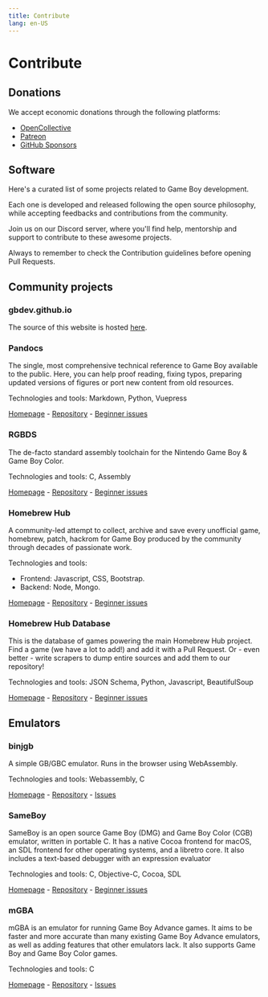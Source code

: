 ```yaml
---
title: Contribute
lang: en-US
---
```


# Contribute

## Donations

We accept economic donations through the following platforms:

- [OpenCollective](https://opencollective.com/gbdev)
- [Patreon](https://www.patreon.com/gbdev01)
- [GitHub Sponsors](https://github.com/sponsors/avivace)

## Software

Here's a curated list of some projects related to Game Boy development.

Each one is developed and released following the open source philosophy, while accepting feedbacks and contributions from the community.

Join us on our Discord server, where you'll find help, mentorship and support to contribute to these awesome projects.

Always to remember to check the Contribution guidelines before opening Pull Requests.

## Community projects

### gbdev.github.io

The source of this website is hosted [here](https://github.com/gbdev/gbdev.github.io).

### Pandocs

The single, most comprehensive technical reference to Game Boy available to the public. Here, you can help proof reading, fixing typos, preparing updated versions of figures or port new content from old resources.

Technologies and tools: Markdown, Python, Vuepress

[Homepage](https://gbdev.io/pandocs/) - [Repository](https://github.com/gbdev/pandocs) - [Beginner issues](https://github.com/gbdev/pandocs/issues?q=is%3Aissue+is%3Aopen+label%3AHacktoberfest)

### RGBDS

The de-facto standard assembly toolchain for the Nintendo Game Boy & Game Boy Color.

Technologies and tools: C, Assembly

[Homepage](https://rgbds.gbdev.io/) - [Repository](https://github.com/gbdev/rgbds) - [Beginner issues](https://github.com/gbdev/rgbds/issues?q=is%3Aissue+is%3Aopen+label%3Ahacktoberfest)

### Homebrew Hub

A community-led attempt to collect, archive and save every unofficial game, homebrew, patch, hackrom for Game Boy produced by the community through decades of passionate work.

Technologies and tools: 

- Frontend: Javascript, CSS, Bootstrap.
- Backend: Node, Mongo.

[Homepage](https://hh.gbdev.io/) - [Repository](https://github.com/gbdev/homebrewhub) - [Beginner issues](https://github.com/gbdev/homebrewhub/issues?q=is%3Aissue+is%3Aopen+label%3Ahacktoberfest)

### Homebrew Hub Database

This is the database of games powering the main Homebrew Hub project. Find a game (we have a lot to add!) and add it with a Pull Request. Or - even better - write scrapers to dump entire sources and add them to our repository!

Technologies and tools: JSON Schema, Python, Javascript, BeautifulSoup

[Homepage](https://hh.gbdev.io/) - [Repository](https://github.com/gbdev/database) - [Beginner issues](https://github.com/gbdev/database/issues?q=is%3Aissue+is%3Aopen+label%3AHacktoberfest)

## Emulators

### binjgb

A simple GB/GBC emulator. Runs in the browser using WebAssembly.

Technologies and tools: Webassembly, C

[Homepage](http://binji.github.io/binjgb/) - [Repository](https://github.com/binji/binjgb) - [Issues](https://github.com/binji/binjgb/issues )

### SameBoy

SameBoy is an open source Game Boy (DMG) and Game Boy Color (CGB) emulator, written in portable C. It has a native Cocoa frontend for macOS, an SDL frontend for other operating systems, and a libretro core. It also includes a text-based debugger with an expression evaluator

Technologies and tools: C, Objective-C, Cocoa, SDL

[Homepage](https://sameboy.github.io/) - [Repository](https://github.com/LIJI32/SameBoy) - [Beginner issues](https://github.com/LIJI32/SameBoy/issues?q=is%3Aissue+is%3Aopen+label%3AHacktoberfest)

### mGBA

mGBA is an emulator for running Game Boy Advance games. It aims to be faster and more accurate than many existing Game Boy Advance emulators, as well as adding features that other emulators lack. It also supports Game Boy and Game Boy Color games.

Technologies and tools: C

[Homepage](https://mgba.io/) - [Repository](https://github.com/mgba-emu/mgba) - [Issues](https://github.com/mgba-emu/mgba/issues)
